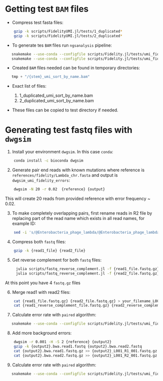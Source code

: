 # Getting test `BAM` files

* Compress test fasta files:
```bash
    gzip -k scripts/FidelityUMI.jl/tests/1_duplicated*
    gzip -k scripts/FidelityUMI.jl/tests/2_duplicated*
```

* To generate tes `BAM` files run `ngsanalysis` pipeline:  
```bash
   snakemake --use-conda --configfile scripts/Fidelity.jl/tests/umi_fidelity.yaml umi_fidelity --nt
   snakemake --use-conda --configfile scripts/Fidelity.jl/tests/umi_fidelity2.yaml umi_fidelity --nt
```

* Created `BAM` files needed can be found in temporary directories:
```python
   tmp + "/{stem}_umi_sort_by_name.bam"
```

* Exact list of files:
   1. 1_duplicated_umi_sort_by_name.bam
   2. 2_duplicated_umi_sort_by_name.bam

* These files can be copied to test directory if needed.

# Generating test fastq files with `dwgsim`

1. Install your environment `dwgsim`. In this case `conda`:
```bash
    conda install -c bioconda dwgsim
```

2. Generate pair end reads with known mutations where reference is `references/fidelity/Lambda_chr.fasta` and output is `dwgsim_umi_fidelity_errors`:
```bash
    dwgsim -N 20 -r 0.02  {reference} {output}
```
This will create 20 reads from provided reference with error frequency ~ 0.02.

3. To make completely overlapping pairs, first rename reads in R2 file by replacing part of the read name which exists in all read names, for example ID:
```bash
    sed -i 's/@Enterobacteria_phage_lambda/@Enterobacteria_phage_lambda_read2/g' dwgsim_umi_fidelity_errors_renamed.bwa.read2.fastq
```

4. Compress both `fastq` files:
```bash
    gzip -k {read1_file} {read2_file}
```

5. Get reverse complement for both `fastq` files:
```bash
     julia scripts/fastq_reverse_complement.jl -f {read1_file.fastq.gz} -o {read1_reverse_complement_file.fastq.gz}
     julia scripts/fastq_reverse_complement.jl -f {read2_file.fastq.gz} -o {read2_reverse_complement_file.fastq.gz}
```
At this point you have 4 `fastq.gz` files

6. Merge read1 with read2 files:
```bash
    cat {read1_file.fastq.gz} {read2_file.fastq.gz} > your_filename_L001_R1_001.fastq.gz
    cat {read1_reverse_complement_file.fastq.gz} {read2_reverse_complement_file.fastq.gz} > your_filename_L001_R2_001.fastq.gz
```

7. Calculate error rate with `paired` algorithm:
```bash
   snakemake --use-conda --configfile scripts/Fidelity.jl/tests/umi_fidelity_lambda.yaml umi_fidelity
```

8. Add more background errors:
```bash
    dwgsim -r 0.001 -H -S 2 {reference} {output2}
    gzip -k {output2}.bwa.read1.fastq {output2}.bwa.read2.fastq
    cat {output2}.bwa.read1.fastq.gz >> {output2}_L001_R1_001.fastq.gz
    cat {output2}.bwa.read2.fastq.gz >> {output2}_L001_R2_001.fastq.gz
```

9. Calculate error rate with `paired` algorithm:
```bash
   snakemake --use-conda --configfile scripts/Fidelity.jl/tests/umi_fidelity_lambda.yaml umi_fidelity
```
